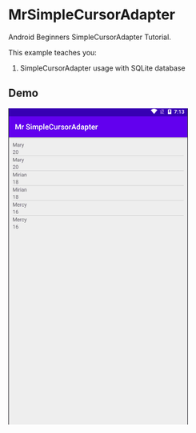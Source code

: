 # MrSimpleCursorAdapter
Android Beginners SimpleCursorAdapter Tutorial.

This example teaches you:

1. SimpleCursorAdapter usage with SQLite database

## Demo

![](MsSimpleCursorAdapter.gif)
